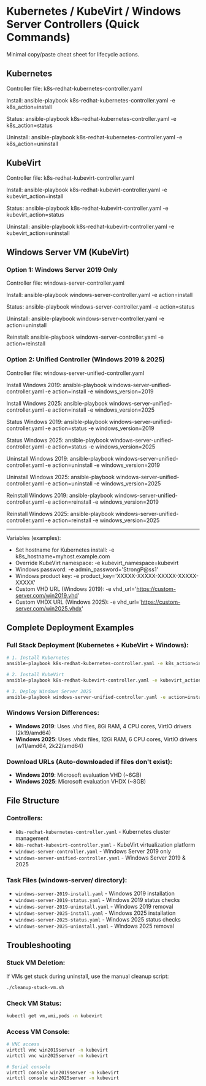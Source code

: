 # Kubernetes / KubeVirt / Windows Server Controllers (Quick Commands)

Minimal copy/paste cheat sheet for lifecycle actions.

## Kubernetes
Controller file: k8s-redhat-kubernetes-controller.yaml

Install:
ansible-playbook k8s-redhat-kubernetes-controller.yaml -e k8s_action=install

Status:
ansible-playbook k8s-redhat-kubernetes-controller.yaml -e k8s_action=status

Uninstall:
ansible-playbook k8s-redhat-kubernetes-controller.yaml -e k8s_action=uninstall

## KubeVirt
Controller file: k8s-redhat-kubevirt-controller.yaml

Install:
ansible-playbook k8s-redhat-kubevirt-controller.yaml -e kubevirt_action=install

Status:
ansible-playbook k8s-redhat-kubevirt-controller.yaml -e kubevirt_action=status

Uninstall:
ansible-playbook k8s-redhat-kubevirt-controller.yaml -e kubevirt_action=uninstall

## Windows Server VM (KubeVirt)

### Option 1: Windows Server 2019 Only
Controller file: windows-server-controller.yaml

Install:
ansible-playbook windows-server-controller.yaml -e action=install

Status:
ansible-playbook windows-server-controller.yaml -e action=status

Uninstall:
ansible-playbook windows-server-controller.yaml -e action=uninstall

Reinstall:
ansible-playbook windows-server-controller.yaml -e action=reinstall

### Option 2: Unified Controller (Windows 2019 & 2025)
Controller file: windows-server-unified-controller.yaml

Install Windows 2019:
ansible-playbook windows-server-unified-controller.yaml -e action=install -e windows_version=2019

Install Windows 2025:
ansible-playbook windows-server-unified-controller.yaml -e action=install -e windows_version=2025

Status Windows 2019:
ansible-playbook windows-server-unified-controller.yaml -e action=status -e windows_version=2019

Status Windows 2025:
ansible-playbook windows-server-unified-controller.yaml -e action=status -e windows_version=2025

Uninstall Windows 2019:
ansible-playbook windows-server-unified-controller.yaml -e action=uninstall -e windows_version=2019

Uninstall Windows 2025:
ansible-playbook windows-server-unified-controller.yaml -e action=uninstall -e windows_version=2025

Reinstall Windows 2019:
ansible-playbook windows-server-unified-controller.yaml -e action=reinstall -e windows_version=2019

Reinstall Windows 2025:
ansible-playbook windows-server-unified-controller.yaml -e action=reinstall -e windows_version=2025

---
Variables (examples):
- Set hostname for Kubernetes install: -e k8s_hostname=myhost.example.com
- Override KubeVirt namespace: -e kubevirt_namespace=kubevirt
- Windows password: -e admin_password='StrongP@ss1'
- Windows product key: -e product_key='XXXXX-XXXXX-XXXXX-XXXXX-XXXXX'
- Custom VHD URL (Windows 2019): -e vhd_url='https://custom-server.com/win2019.vhd'
- Custom VHDX URL (Windows 2025): -e vhd_url='https://custom-server.com/win2025.vhdx'

## Complete Deployment Examples

### Full Stack Deployment (Kubernetes + KubeVirt + Windows):
```bash
# 1. Install Kubernetes
ansible-playbook k8s-redhat-kubernetes-controller.yaml -e k8s_action=install

# 2. Install KubeVirt
ansible-playbook k8s-redhat-kubevirt-controller.yaml -e kubevirt_action=install

# 3. Deploy Windows Server 2025
ansible-playbook windows-server-unified-controller.yaml -e action=install -e windows_version=2025
```

### Windows Version Differences:
- **Windows 2019**: Uses .vhd files, 8Gi RAM, 4 CPU cores, VirtIO drivers (2k19/amd64)
- **Windows 2025**: Uses .vhdx files, 12Gi RAM, 6 CPU cores, VirtIO drivers (w11/amd64, 2k22/amd64)

### Download URLs (Auto-downloaded if files don't exist):
- **Windows 2019**: Microsoft evaluation VHD (~6GB)
- **Windows 2025**: Microsoft evaluation VHDX (~8GB)

## File Structure

### Controllers:
- `k8s-redhat-kubernetes-controller.yaml` - Kubernetes cluster management
- `k8s-redhat-kubevirt-controller.yaml` - KubeVirt virtualization platform
- `windows-server-controller.yaml` - Windows Server 2019 only
- `windows-server-unified-controller.yaml` - Windows Server 2019 & 2025

### Task Files (windows-server/ directory):
- `windows-server-2019-install.yaml` - Windows 2019 installation
- `windows-server-2019-status.yaml` - Windows 2019 status checks  
- `windows-server-2019-uninstall.yaml` - Windows 2019 removal
- `windows-server-2025-install.yaml` - Windows 2025 installation
- `windows-server-2025-status.yaml` - Windows 2025 status checks
- `windows-server-2025-uninstall.yaml` - Windows 2025 removal

## Troubleshooting

### Stuck VM Deletion:
If VMs get stuck during uninstall, use the manual cleanup script:
```bash
./cleanup-stuck-vm.sh
```

### Check VM Status:
```bash
kubectl get vm,vmi,pods -n kubevirt
```

### Access VM Console:
```bash
# VNC access
virtctl vnc win2019server -n kubevirt
virtctl vnc win2025server -n kubevirt

# Serial console
virtctl console win2019server -n kubevirt
virtctl console win2025server -n kubevirt
```
